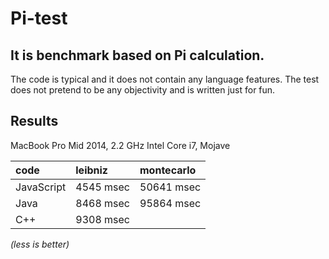 # Pi-test

## It is benchmark based on Pi calculation.

The code is typical and it does not contain any language features. The test does not pretend to be any objectivity and is written just for fun.

## Results

MacBook Pro Mid 2014, 2.2 GHz Intel Core i7, Mojave

| code       | leibniz   | montecarlo |
|:-----------|:----------|:-----------|
| JavaScript | 4545 msec | 50641 msec |
| Java       | 8468 msec | 95864 msec |
| C++        | 9308 msec |            |

_(less is better)_
